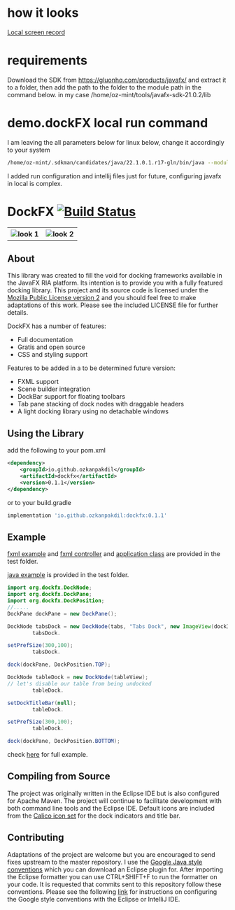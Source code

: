 # how it looks 
[Local screen record](https://github.com/ozkanpakdil/DockFX/assets/604405/2a6e7c72-9fe8-45ed-a036-f99fbcae724f)

# requirements
Download the SDK from https://gluonhq.com/products/javafx/ and extract it to a folder, then add the path to the folder to the module path in the command below. in my case /home/oz-mint/tools/javafx-sdk-21.0.2/lib

# demo.dockFX local run command
I am leaving the all parameters below for linux below, change it accordingly to your system

```bash
/home/oz-mint/.sdkman/candidates/java/22.1.0.1.r17-gln/bin/java --module-path /home/oz-mint/tools/javafx-sdk-21.0.2/lib --add-modules=javafx.controls,javafx.web --add-exports=javafx.controls/com.sun.javafx.scene.control=ALL-UNNAMED --add-exports=javafx.graphics/com.sun.javafx.css=ALL-UNNAMED --add-exports=javafx.graphics/com.sun.javafx.scene.input=ALL-UNNAMED -javaagent:/home/oz-mint/.local/share/JetBrains/Toolbox/apps/intellij-idea-ultimate/lib/idea_rt.jar=42347:/home/oz-mint/.local/share/JetBrains/Toolbox/apps/intellij-idea-ultimate/bin -Dfile.encoding=UTF-8 -classpath /home/oz-mint/Downloads/DockFX/target/test-classes:/home/oz-mint/Downloads/DockFX/target/classes:/home/oz-mint/.m2/repository/org/openjfx/javafx-web/21/javafx-web-21.jar:/home/oz-mint/.m2/repository/org/openjfx/javafx-web/21/javafx-web-21-linux.jar:/home/oz-mint/.m2/repository/org/openjfx/javafx-media/21/javafx-media-21.jar:/home/oz-mint/.m2/repository/org/openjfx/javafx-media/21/javafx-media-21-linux.jar:/home/oz-mint/.m2/repository/org/openjfx/javafx-controls/21/javafx-controls-21.jar:/home/oz-mint/.m2/repository/org/openjfx/javafx-controls/21/javafx-controls-21-linux.jar:/home/oz-mint/.m2/repository/org/openjfx/javafx-graphics/21/javafx-graphics-21.jar:/home/oz-mint/.m2/repository/org/openjfx/javafx-graphics/21/javafx-graphics-21-linux.jar:/home/oz-mint/.m2/repository/org/openjfx/javafx-base/21/javafx-base-21.jar:/home/oz-mint/.m2/repository/org/openjfx/javafx-base/21/javafx-base-21-linux.jar:/home/oz-mint/.m2/repository/org/openjfx/javafx-fxml/21/javafx-fxml-21.jar:/home/oz-mint/.m2/repository/org/openjfx/javafx-fxml/21/javafx-fxml-21-linux.jar:/home/oz-mint/.m2/repository/org/junit/jupiter/junit-jupiter-api/5.9.2/junit-jupiter-api-5.9.2.jar:/home/oz-mint/.m2/repository/org/opentest4j/opentest4j/1.2.0/opentest4j-1.2.0.jar:/home/oz-mint/.m2/repository/org/junit/platform/junit-platform-commons/1.9.2/junit-platform-commons-1.9.2.jar:/home/oz-mint/.m2/repository/org/apiguardian/apiguardian-api/1.1.2/apiguardian-api-1.1.2.jar:/home/oz-mint/.m2/repository/org/junit/jupiter/junit-jupiter-engine/5.9.2/junit-jupiter-engine-5.9.2.jar:/home/oz-mint/.m2/repository/org/junit/platform/junit-platform-engine/1.9.2/junit-platform-engine-1.9.2.jar:/home/oz-mint/.m2/repository/org/testfx/testfx-junit5/4.0.17/testfx-junit5-4.0.17.jar:/home/oz-mint/.m2/repository/org/testfx/testfx-core/4.0.17/testfx-core-4.0.17.jar:/home/oz-mint/.m2/repository/org/osgi/org.osgi.core/6.0.0/org.osgi.core-6.0.0.jar:/home/oz-mint/.m2/repository/org/hamcrest/hamcrest/2.1/hamcrest-2.1.jar:/home/oz-mint/.m2/repository/org/assertj/assertj-core/3.13.2/assertj-core-3.13.2.jar:/home/oz-mint/.m2/repository/org/junit/jupiter/junit-jupiter-params/5.9.2/junit-jupiter-params-5.9.2.jar org.dockfx.demo.DockFX
```

I added run configuration and intellij files just for future, configuring javafx in local is complex.

# DockFX [![Build Status](https://goombert.visualstudio.com/DockFX/_apis/build/status/RobertBColton.DockFX?branchName=master)](https://goombert.visualstudio.com/DockFX/_build/latest?definitionId=1&branchName=master)
<table>
<tr>
<th><img alt="look 1" src="http://sites.psu.edu/robertbcolton/wp-content/uploads/sites/19608/2014/10/dockfxhover.png" ></th>
<th><img alt="look 2" src="http://sites.psu.edu/robertbcolton/wp-content/uploads/sites/19608/2014/10/dockfxdocked.png" ></th>
</tr>
</table>

## About
This library was created to fill the void for docking frameworks available in the JavaFX RIA platform. Its intention is to provide you with a fully featured docking library. This project and its source code is licensed under the [Mozilla Public License version 2](https://www.mozilla.org/en-US/MPL/2.0/) and you should feel free to make adaptations of this work. Please see the included LICENSE file for further details.

DockFX has a number of features:
* Full documentation
* Gratis and open source
* CSS and styling support

Features to be added in a to be determined future version:
* FXML support
* Scene builder integration
* DockBar support for floating toolbars
* Tab pane stacking of dock nodes with draggable headers
* A light docking library using no detachable windows

## Using the Library
add the following to your pom.xml
```xml
<dependency>
    <groupId>io.github.ozkanpakdil</groupId>
    <artifactId>dockfx</artifactId>
    <version>0.1.1</version>
</dependency>
```
or to your build.gradle
```groovy
implementation 'io.github.ozkanpakdil:dockfx:0.1.1'
```
## Example
[fxml example](./src/test/resources/main.fxml) and [fxml controller](./src/test/java/org/dockfx/fxmldemo/MainController.java) and [application class](./src/test/java/org/dockfx/fxmldemo/FxmlDemo.java) are provided in the test folder.

[java example](./src/test/java/org/dockfx/demo/DockFX.java) is provided in the test folder.

```java
import org.dockfx.DockNode;
import org.dockfx.DockPane;
import org.dockfx.DockPosition;
//.....
DockPane dockPane = new DockPane();

DockNode tabsDock = new DockNode(tabs, "Tabs Dock", new ImageView(dockImage));
        tabsDock.

setPrefSize(300,100);
        tabsDock.

dock(dockPane, DockPosition.TOP);

DockNode tableDock = new DockNode(tableView);
// let's disable our table from being undocked
        tableDock.

setDockTitleBar(null);
        tableDock.

setPrefSize(300,100);
        tableDock.

dock(dockPane, DockPosition.BOTTOM);

```
check [here](./src/test/java/org/dockfx/demo/DockFX.java) for full example.
## Compiling from Source
The project was originally written in the Eclipse IDE but is also configured for Apache Maven. The project will continue to facilitate development with both command line tools and the Eclipse IDE. Default icons are included from the [Calico icon set](https://github.com/enigma-dev/Calico-Icon) for the dock indicators and title bar.

## Contributing
Adaptations of the project are welcome but you are encouraged to send fixes upstream to the master repository. I use the [Google Java style conventions](https://github.com/google/styleguide) which you can download an Eclipse plugin for. After importing the Eclipse formatter you can use CTRL+SHIFT+F to run the formatter on your code. It is requested that commits sent to this repository follow these conventions. Please see the following [link](https://github.com/HPI-Information-Systems/Metanome/wiki/Installing-the-google-styleguide-settings-in-intellij-and-eclipse) for instructions on configuring the Google style conventions with the Eclipse or IntelliJ IDE.
